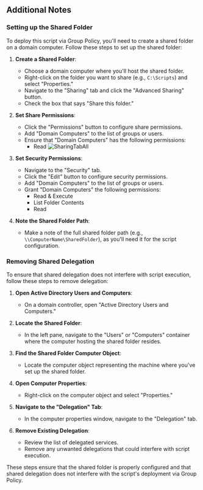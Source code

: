 ## Additional Notes

### Setting up the Shared Folder

To deploy this script via Group Policy, you'll need to create a shared folder on a domain computer. Follow these steps to set up the shared folder:

1. **Create a Shared Folder**:

   - Choose a domain computer where you'll host the shared folder.
   - Right-click on the folder you want to share (e.g., `C:\Scripts`) and select "Properties."
   - Navigate to the "Sharing" tab and click the "Advanced Sharing" button.
   - Check the box that says "Share this folder."

2. **Set Share Permissions**:

   - Click the "Permissions" button to configure share permissions.
   - Add "Domain Computers" to the list of groups or users.
   - Ensure that "Domain Computers" has the following permissions:
     - Read
![SharingTabAll](https://github.com/DorArlaki/Deploy-Group-Policy/assets/107101354/533dec68-f8d9-4ea9-8eae-affc09c701f5)

3. **Set Security Permissions**:

   - Navigate to the "Security" tab.
   - Click the "Edit" button to configure security permissions.
   - Add "Domain Computers" to the list of groups or users.
   - Grant "Domain Computers" the following permissions:
     - Read & Execute
     - List Folder Contents
     - Read

4. **Note the Shared Folder Path**:

   - Make a note of the full shared folder path (e.g., `\\ComputerName\SharedFolder`), as you'll need it for the script configuration.

### Removing Shared Delegation

To ensure that shared delegation does not interfere with script execution, follow these steps to remove delegation:

1. **Open Active Directory Users and Computers**:

   - On a domain controller, open "Active Directory Users and Computers."

2. **Locate the Shared Folder**:

   - In the left pane, navigate to the "Users" or "Computers" container where the computer hosting the shared folder resides.

3. **Find the Shared Folder Computer Object**:

   - Locate the computer object representing the machine where you've set up the shared folder.

4. **Open Computer Properties**:

   - Right-click on the computer object and select "Properties."

5. **Navigate to the "Delegation" Tab**:

   - In the computer properties window, navigate to the "Delegation" tab.

6. **Remove Existing Delegation**:

   - Review the list of delegated services.
   - Remove any unwanted delegations that could interfere with script execution.

These steps ensure that the shared folder is properly configured and that shared delegation does not interfere with the script's deployment via Group Policy.
